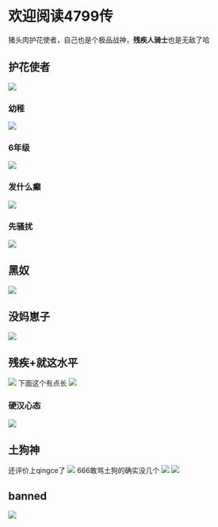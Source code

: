 # 欢迎阅读4799传
猪头肉护花使者，自己也是个极品战神，**残疾人骑士**也是无敌了哈
## 护花使者
![](/others/4799/1.png)
### 幼稚
![](/others/4799/6grade.jpg)
### 6年级
![](/others/4799/2.png)
### 发什么癫
![](/others/4799/3.png)
### 先骚扰
![](/others/4799/ar.jpg)
## 黑奴
![](/others/4799/4.png)
## 没妈崽子
![](/others/4799/nomom.jpg)
## 残疾+就这水平
![](/others/4799/disable.jpg)
下面这个有点长
![](/others/4799/5.png)
### 硬汉心态
![](/others/4799/yinghan.jpg)
## 土狗神
还评价上qingce了
![](/others/4799/7.jpg)
666敢骂土狗的确实没几个
![](/others/4799/soildog1.jpg)
![](/others/4799/soildog2.jpg)
## banned
![](/others/4799/banned.jpg)